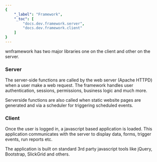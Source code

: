 ```yaml
---
{
	"_label": "Framework",
	"_toc": [
		"docs.dev.framework.server",
		"docs.dev.framework.client"
	]
}
---
```

wnframework has two major libraries one on the client and other on the server.

### Server

The server-side functions are called by the web server (Apache HTTPD) when a user make a web request. The framework handles user authentication, sessions, permissions, business logic and much more.

Serverside functions are also called when static website pages are generated and via a scheduler for triggering scheduled events.

### Client

Once the user is logged in, a javascript based application is loaded. This application communicates with the server to display data, forms, trigger events, run reports etc.

The application is built on standard 3rd party javascript tools like jQuery, Bootstrap,
SlickGrid and others.